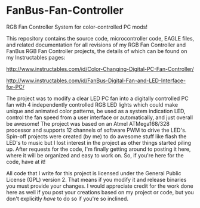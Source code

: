 FanBus-Fan-Controller
=====================

RGB Fan Controller System for color-controlled PC mods!

This repository contains the source code, microcontroller code, EAGLE files, and related documentation for all revisions
of my RGB Fan Controller and FanBus RGB Fan Controller projects, the details of which can be found on my Instructables
pages:

http://www.instructables.com/id/Color-Changing-Digital-PC-Fan-Controller/

http://www.instructables.com/id/FanBus-Digital-Fan-and-LED-Interface-for-PC/

The project was to modify a clear LED PC fan into a digitally controlled PC fan with 4 independently controlled RGB
LED lights which could make unique and animated color patterns, be used as a system indication LED, control the fan
speed from a user interface or automatically, and just overall be awesome!  The project was based on an Atmel
ATMega168/328 processor and supports 12 channels of software PWM to drive the LED's.  Spin-off projects were created
(by me) to do awesome stuff like flash the LED's to music but I lost interest in the project as other things started
piling up.  After requests for the code, I'm finally getting around to posting it here, where it will be organized and
easy to work on.  So, if you're here for the code, have at it!

All code that I write for this project is licensed under the General Public License (GPL) version 2.  That means if you
modify it and release binaries you must provide your changes.  I would appreciate credit for the work done here as well
if you post your creations based on my project or code, but you don't explicitly *have*  to do so if you're so inclined.